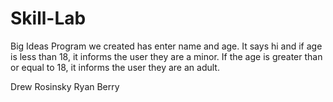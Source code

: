 # Skill-Lab
Big Ideas
Program we created has enter name and age.
It says hi and if age is less than 18, it informs the user they are a minor.
If the age is greater than or equal to 18, it informs the user they are an adult.

Drew Rosinsky
Ryan Berry
